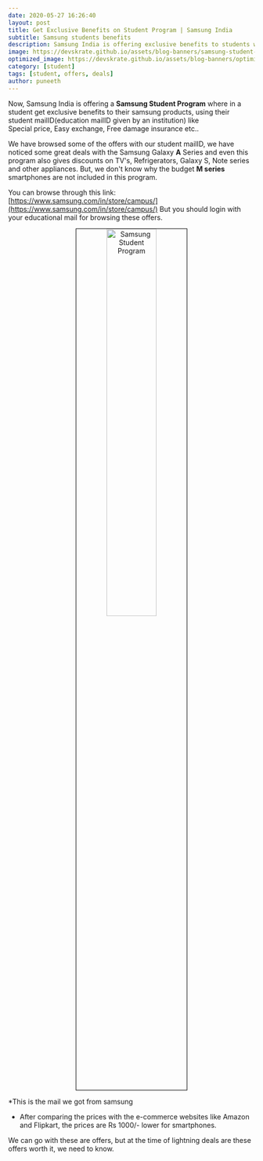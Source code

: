 ```yaml
---
date: 2020-05-27 16:26:40
layout: post
title: Get Exclusive Benefits on Student Program | Samsung India
subtitle: Samsung students benefits
description: Samsung India is offering exclusive benefits to students with their college or institutional mailID
image: https://devskrate.github.io/assets/blog-banners/samsung-student-offer.jpg
optimized_image: https://devskrate.github.io/assets/blog-banners/optimized/samsung-student-offer-opt.webp
category: [student]
tags: [student, offers, deals]
author: puneeth
---
```


Now, Samsung India is offering a **Samsung Student Program** where in a student get exclusive benefits to their samsung products, using their student mailID(education mailID given by an institution) like  
Special price, Easy exchange, Free damage insurance etc..

We have browsed some of the offers with our student mailID, we have noticed some great deals with the Samsung Galaxy **A** Series and even this program also gives discounts on TV's, Refrigerators, Galaxy S, Note series and other appliances. But, we don't know why the budget **M series** smartphones are not included in this program.

You can browse through this link: [https://www.samsung.com/in/store/campus/](https://www.samsung.com/in/store/campus/)
But you should login with your educational mail for browsing these offers.

<p align="center">
  <img width="45%" style="border:0.5px solid black" alt="Samsung Student Program" src="https://devskrate.github.io/assets/images/samsung/samsung-student-program.webp">
</p>
*This is the mail we got from samsung

- After comparing the prices with the e-commerce websites like Amazon and Flipkart, the prices are Rs 1000/- lower for smartphones.

We can go with these are offers, but at the time of lightning deals are these offers worth it, we need to know.

